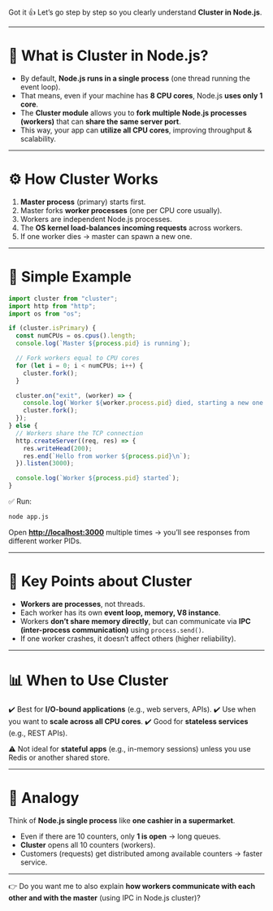 Got it 👍 Let’s go step by step so you clearly understand **Cluster in Node.js**.

---

# 🚀 **What is Cluster in Node.js?**

* By default, **Node.js runs in a single process** (one thread running the event loop).
* That means, even if your machine has **8 CPU cores**, Node.js **uses only 1 core**.
* The **Cluster module** allows you to **fork multiple Node.js processes (workers)** that can **share the same server port**.
* This way, your app can **utilize all CPU cores**, improving throughput & scalability.

---

# ⚙️ **How Cluster Works**

1. **Master process** (primary) starts first.
2. Master forks **worker processes** (one per CPU core usually).
3. Workers are independent Node.js processes.
4. The **OS kernel load-balances incoming requests** across workers.
5. If one worker dies → master can spawn a new one.

---

# 🔹 Simple Example

```js
import cluster from "cluster";
import http from "http";
import os from "os";

if (cluster.isPrimary) {
  const numCPUs = os.cpus().length;
  console.log(`Master ${process.pid} is running`);

  // Fork workers equal to CPU cores
  for (let i = 0; i < numCPUs; i++) {
    cluster.fork();
  }

  cluster.on("exit", (worker) => {
    console.log(`Worker ${worker.process.pid} died, starting a new one...`);
    cluster.fork();
  });
} else {
  // Workers share the TCP connection
  http.createServer((req, res) => {
    res.writeHead(200);
    res.end(`Hello from worker ${process.pid}\n`);
  }).listen(3000);

  console.log(`Worker ${process.pid} started`);
}
```

✅ Run:

```bash
node app.js
```

Open **[http://localhost:3000](http://localhost:3000)** multiple times → you’ll see responses from different worker PIDs.

---

# 🔑 **Key Points about Cluster**

* **Workers are processes**, not threads.
* Each worker has its own **event loop, memory, V8 instance**.
* Workers **don’t share memory directly**, but can communicate via **IPC (inter-process communication)** using `process.send()`.
* If one worker crashes, it doesn’t affect others (higher reliability).

---

# 📊 **When to Use Cluster**

✔️ Best for **I/O-bound applications** (e.g., web servers, APIs).
✔️ Use when you want to **scale across all CPU cores**.
✔️ Good for **stateless services** (e.g., REST APIs).

⚠️ Not ideal for **stateful apps** (e.g., in-memory sessions) unless you use Redis or another shared store.

---

# 🧠 Analogy

Think of **Node.js single process** like **one cashier in a supermarket**.

* Even if there are 10 counters, only **1 is open** → long queues.
* **Cluster** opens all 10 counters (workers).
* Customers (requests) get distributed among available counters → faster service.

---

👉 Do you want me to also explain **how workers communicate with each other and with the master** (using IPC in Node.js cluster)?
